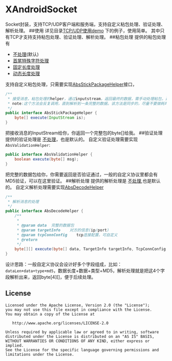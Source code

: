 # XAndroidSocket
Socket封装，支持TCP/UDP客户端和服务端，支持自定义粘包处理、验证处理、解析处理。
##使用
详见目录[TCP/UDP使用demo](https://github.com/Blankeer/XAndroidSocket/tree/master/app/src/main/java/com/blanke/xandroidsocket)
下的例子，使用简单。
其中只有TCP才支持支持粘包处理、验证处理、解析处理。
##粘包处理
提供的粘包处理有
- [不处理](https://github.com/Blankeer/XAndroidSocket/blob/master/lib/src/main/java/com/blanke/xsocket/tcp/client/helper/stickpackage/BaseStickPackageHelper.java)(默认)
- [首尾特殊字符处理](https://github.com/Blankeer/XAndroidSocket/blob/master/lib/src/main/java/com/blanke/xsocket/tcp/client/helper/stickpackage/SpecifiedStickPackageHelper.java)
- [固定长度处理](https://github.com/Blankeer/XAndroidSocket/blob/master/lib/src/main/java/com/blanke/xsocket/tcp/client/helper/stickpackage/StaticLenStickPackageHelper.java)
- [动态长度处理](https://github.com/Blankeer/XAndroidSocket/blob/master/lib/src/main/java/com/blanke/xsocket/tcp/client/helper/stickpackage/VariableLenStickPackageHelper.java)

支持自定义粘包处理，只需要实现[AbsStickPackageHelper](https://github.com/Blankeer/XAndroidSocket/blob/master/lib/src/main/java/com/blanke/xsocket/tcp/client/helper/stickpackage/AbsStickPackageHelper.java)接口，
```java
/**
 * 接受消息，粘包处理的helper，通过inputstream，返回最终的数据，需手动处理粘包，返回的byte[]是我们预期的完整数据
 * note:这个方法会反复调用，直到解析到一条完整的数据。该方法是同步的，尽量不要做耗时操作，否则会阻塞读取数据
 */
public interface AbsStickPackageHelper {
    byte[] execute(InputStream is);
}
```
把接收消息的InputStream给你，你返回一个完整包的byte[]给我。
##验证处理
提供的验证处理是 [不处理](https://github.com/Blankeer/XAndroidSocket/blob/master/lib/src/main/java/com/blanke/xsocket/tcp/client/helper/validation/BaseValidationHelper.java)，也是默认的。
自定义验证处理需要实现`AbsValidationHelper`:
```java
public interface AbsValidationHelper {
    boolean execute(byte[] msg);
}
```
把完整的数据包给你，你需要返回是否验证通过，一般的自定义协议里都会有MD5验证，可以在这里验证。
##解析处理
提供的解析处理是 [不处理](https://github.com/Blankeer/XAndroidSocket/blob/master/lib/src/main/java/com/blanke/xsocket/tcp/client/helper/decode/BaseDecodeHelper.java),也是默认的。
自定义解析处理需要实现[AbsDecodeHelper](https://github.com/Blankeer/XAndroidSocket/blob/master/lib/src/main/java/com/blanke/xsocket/tcp/client/helper/decode/AbsDecodeHelper.java)
```java
/**
 * 解析消息的处理
 */
public interface AbsDecodeHelper {
    /**
     *
     * @param data  完整的数据包
     * @param targetInfo    对方的信息(ip/port)
     * @param tcpConnConfig    tcp连接配置，可自定义
     * @return
     */
    byte[][] execute(byte[] data, TargetInfo targetInfo, TcpConnConfig tcpConnConfig);
}
```
设计思路：一般自定义协议会设计好多个字段组成，比如：`dataLen+data+type+md5`，数据长度+数据+类型+MD5，解析处理就是把这4个字段解析出来，返回byte[4][]，便于后续处理。


License
-------

    Licensed under the Apache License, Version 2.0 (the "License");
    you may not use this file except in compliance with the License.
    You may obtain a copy of the License at

       http://www.apache.org/licenses/LICENSE-2.0

    Unless required by applicable law or agreed to in writing, software
    distributed under the License is distributed on an "AS IS" BASIS,
    WITHOUT WARRANTIES OR CONDITIONS OF ANY KIND, either express or implied.
    See the License for the specific language governing permissions and
    limitations under the License.
